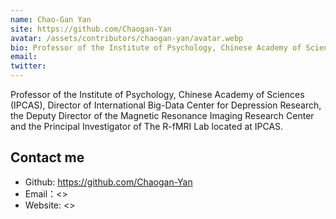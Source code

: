```yaml
---
name: Chao-Gan Yan
site: https://github.com/Chaogan-Yan
avatar: /assets/contributors/chaogan-yan/avatar.webp
bio: Professor of the Institute of Psychology, Chinese Academy of Sciences (IPCAS), Director of International Big-Data Center for Depression Research, the Deputy Director of the Magnetic Resonance Imaging Research Center and the Principal Investigator of The R-fMRI Lab located at IPCAS.
email: 
twitter: 
---
```


Professor of the Institute of Psychology, Chinese Academy of Sciences (IPCAS), Director of International Big-Data Center for Depression Research, the Deputy Director of the Magnetic Resonance Imaging Research Center and the Principal Investigator of The R-fMRI Lab located at IPCAS.

## Contact me

- Github: <https://github.com/Chaogan-Yan>
- Email：<>
- Website: <>
